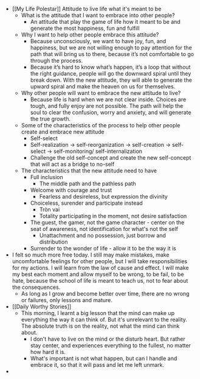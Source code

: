 - [[My Life Polestar]] Attitude to live life what it's meant to be
    - What is the attitude that I want to embrace into other people?
        - An attitude that play the game of life how it meant to be and generate the most happiness, fun and fulfill
    - Why I want to help other people embrace this attitude?
        - Because unconsciously, we want to have joy, fun, and happiness, but we are not willing enough to pay attention for the path that will bring us to there, because it’s not comfortable to go through the process.
        - Because it’s hard to know what’s happen, it’s a loop that without the right guidance, people will go the downward spiral until they break down. With the new attitude, they will able to generate the upward spiral and make the heaven on us for themselves.
    - Why other people will want to embrace the new attitude to live?
        - Because life is hard when we are not clear inside. Choices are tough, and fully enjoy are not possible. The path will help the soul to clear the confusion, worry and anxiety, and will generate the true growth.
    - Some of the characteristics of the process to help other people create and embrace new attitude
        - Self-select
        - Self-realization -> self-reorganization -> self-creation -> self-select -> self-monitoring/ self-internalization
        - Challenge the old self-concept and create the new self-concept that will act as a bridge to no-self
    - The characteristics that the new attitude need to have
        - Full inclusion
            - The middle path and the pathless path
        - Welcome with courage and trust
            - Fearless and desireless, but expression the divinity
        - Choiceless, surender and participate instead
            - Tròn vai
            - Totality participating in the moment, not desire satisfaction
        - The guest, the gamer, not the game character - center on the seat of awareness, not identification for what's not the self
            - Unattachment and no possession, just borrow and distribution
        - Surrender to the wonder of life - allow it to be the way it is
- I felt so much more free today. I still may make mistakes, make uncomfortable feelings for other people, but I will take responsibilities for my actions. I will learn from the law of cause and effect. I will make my best each moment and allow myself to be wrong, to be fail, to be hate, because the school of life is meant to teach us, not to fear about the consequences. 
    - As long as I grow and become better over time, there are no wrong or failures, only lessons and mature.
- [[Daily Worthy Stories]]
    - This morning, I learnt a big lesson that the mind can make up everything the way it can think of. But it's unrelevant to the reality. The absolute truth is on the reality, not what the mind can think about.
        - I don't have to live on the mind or the disturb heart. But rather stay center, and experiences everything to the fullest, no matter how hard it is.
        - What's important is not what happen, but can  I handle and embrace it, so that it will pass and let me left unmark.
- 
